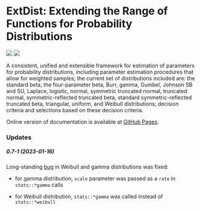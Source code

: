 # ExtDist: Extending the Range of Functions for Probability Distributions

[![](https://www.r-pkg.org/badges/version/ExtDist)](https://cran.r-project.org/package=ExtDist)
[![](https://github.com/oleksii-nikolaienko/ExtDist/workflows/R-CMD-check/badge.svg)](https://github.com/oleksii-nikolaienko/ExtDist/actions)

A consistent, unified and extensible framework for estimation of parameters for probability distributions, including parameter estimation procedures that allow for weighted samples; the current set of distributions included are: the standard beta, the four-parameter beta, Burr, gamma, Gumbel, Johnson SB and SU, Laplace, logistic, normal, symmetric truncated normal, truncated normal, symmetric-reflected truncated beta, standard symmetric-reflected truncated beta, triangular, uniform, and Weibull distributions; decision criteria and selections based on these decision criteria.

Online version of documentation is available at [GitHub Pages](https://oleksii-nikolaienko.github.io/ExtDist/reference/index.html).

### Updates

##### 0.7-1 (2023-01-16)

Long-standing [bug](https://stackoverflow.com/questions/45208176/the-weibull-distribution-in-r-extdist) in Weibull and gamma distributions was fixed:

- for gamma distribution, `scale` parameter was passed as a `rate` in `stats::*gamma` calls

- for Weibull distribution, `stats::*gamma` was called instead of `stats::*weibull`

